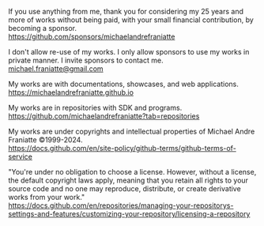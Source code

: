 ﻿  
If you use anything from me, thank you for considering my 25 years and more of works without being paid, with your small financial contribution, by becoming a sponsor.  
https://github.com/sponsors/michaelandrefraniatte  
  
I don't allow re-use of my works. I only allow sponsors to use my works in private manner. I invite sponsors to contact me.  
michael.franiatte@gmail.com  
  
My works are with documentations, showcases, and web applications.  
https://michaelandrefraniatte.github.io  
  
My works are in repositories with SDK and programs.  
https://github.com/michaelandrefraniatte?tab=repositories  
  
My works are under copyrights and intellectual properties of Michael Andre Franiatte ©1999-2024.  
https://docs.github.com/en/site-policy/github-terms/github-terms-of-service  
  
"You're under no obligation to choose a license. However, without a license, the default copyright laws apply, meaning that you retain all rights to your source code and no one may reproduce, distribute, or create derivative works from your work."  
https://docs.github.com/en/repositories/managing-your-repositorys-settings-and-features/customizing-your-repository/licensing-a-repository  
  